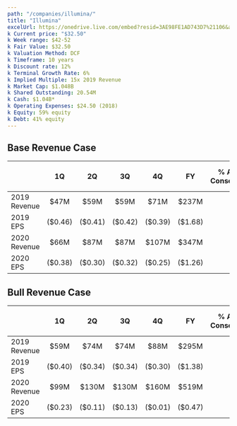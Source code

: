 ```yaml
---
path: "/companies/illumina/"
title: "Illumina"
excelUrl: https://onedrive.live.com/embed?resid=3AE98FE1AD743D7%21106&authkey=%21ABRjEo5wcCTRSWc&em=2&wdAllowInteractivity=False&AllowTyping=True&wdHideGridlines=True&wdHideHeaders=True&wdDownloadButton=True&wdInConfigurator=True
k Current price: "$32.50"
k Week range: $42-52
k Fair Value: $32.50
k Valuation Method: DCF
k Timeframe: 10 years
k Discount rate: 12%
k Terminal Growth Rate: 6%
k Implied Multiple: 15x 2019 Revenue
k Market Cap: $1.048B
k Shared Outstanding: 20.54M
k Cash: $1.04B*
k Operating Expenses: $24.50 (2018)
k Equity: 59% equity
k Debt: 41% equity 
---
```


## Base Revenue Case

|             | 1Q      | 2Q      | 3Q      | 4Q      | FY      | % Above Consensus | FY Consensus | FY Company Guidance |
|-------------|:-------:|:-------:|:-------:|:-------:|:-------:|------------------:|-------------:|--------------------:|
|2019 Revenue | $47M    | $59M    | $59M    | $71M    | $237M   | 6%                | $224M        | $220M               |
|2019 EPS     | ($0.46) | ($0.41) | ($0.42) | ($0.39) | ($1.68) | 5%                | ($1.78)      | ($0.46)             |
|2020 Revenue | $66M    | $87M    | $87M    | $107M   | $347M   | 7%                | $325M        | $500M               |
|2020 EPS     | ($0.38) | ($0.30) | ($0.32) | ($0.25) | ($1.26) | 2%                | ($1.28)      | ($0.46)             |


## Bull Revenue Case

|             | 1Q      | 2Q      | 3Q      | 4Q      | FY      | % Above Consensus | FY Consensus | FY Company Guidance |
|-------------|:-------:|:-------:|:-------:|:-------:|:-------:|------------------:|-------------:|--------------------:|
|2019 Revenue | $59M    | $74M    | $74M    | $88M    | $295M   | 32%               | $224M        | $220M               |
|2019 EPS     | ($0.40) | ($0.34) | ($0.34) | ($0.30) | ($1.38) | 23%               | ($1.78)      | ($0.46)             |
|2020 Revenue | $99M    | $130M   | $130M   | $160M   | $519M   | 59%               | $325M        | $500M               |
|2020 EPS     | ($0.23) | ($0.11) | ($0.13) | ($0.01) | ($0.47) | 63%               | ($1.28)      | ($0.46)             |
